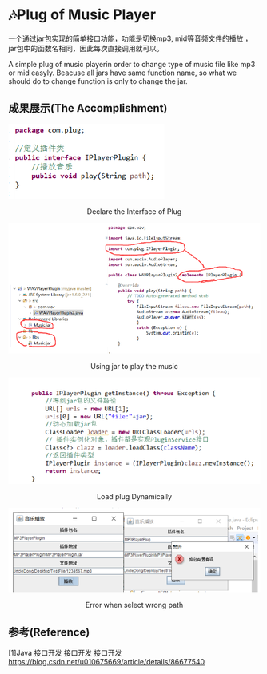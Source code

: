 # :notes:Plug of Music Player

一个通过jar包实现的简单接口功能，功能是切换mp3, mid等音频文件的播放 ，jar包中的函数名相同，因此每次直接调用就可以。

A simple plug of music playerin order to change type of music file like mp3 or mid easyly. Beacuse all jars have same function name, so what we should do to change function is only to change the jar.

## 成果展示(The Accomplishment)

![image-20200811104636362](pics/image-20200811104636362.png)

<center>Declare the Interface of Plug</center>

![image-20200811104609314](pics/image-20200811104609314.png)

<center>Using jar to play the music</center>

![image-20200811104808746](pics/image-20200811104808746.png)

<center>Load plug Dynamically</center>

![image-20200811104840853](pics/image-20200811104840853.png)

<center>Error when select wrong path</center>





## 参考(Reference)

[1]Java 接口开发 接口开发 接口开发 https://blog.csdn.net/u010675669/article/details/86677540